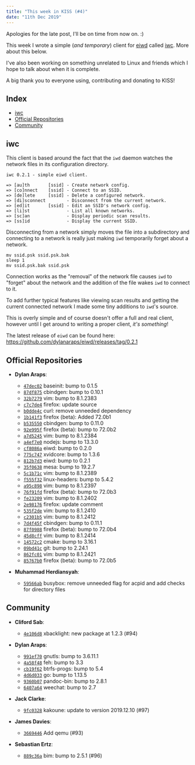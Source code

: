 ```yaml
---
title: "This week in KISS (#4)"
date: "11th Dec 2019"
---
```


Apologies for the late post, I'll be on time from now on. :)

This week I wrote a simple (*and temporary*) client for [eiwd](https://github.com/dylanaraps/eiwd/) called [iwc](https://github.com/dylanaraps/eiwd/blob/master/iwc). More about this below.

I've also been working on something unrelated to Linux and friends which I hope to talk about when it is complete.

A big thank you to everyone using, contributing and donating to KISS!

## Index

<!-- vim-markdown-toc GFM -->

* [iwc](#iwc)
* [Official Repositories](#official-repositories)
* [Community](#community)

<!-- vim-markdown-toc -->


## iwc

This client is based around the fact that the `iwd` daemon watches the network files in its configuration directory.

```
iwc 0.2.1 - simple eiwd client.

=> [au]th       [ssid] - Create network config.
=> [co]nnect    [ssid] - Connect to an SSID.
=> [de]lete     [ssid] - Delete a configured network.
=> [di]sconnect        - Disconnect from the current network.
=> [ed]it       [ssid] - Edit an SSID's network config.
=> [li]st              - List all known networks.
=> [sc]an              - Display periodic scan results.
=> [ss]id              - Display the current SSID.
```

Disconnecting from a network simply moves the file into a subdirectory and connecting to a network is really just making `iwd` temporarily forget about a network.

```
mv ssid.psk ssid.psk.bak
sleep 1
mv ssid.psk.bak ssid.psk
```

Connection works as the "removal" of the network file causes `iwd` to "forget" about the network and the addition of the file wakes `iwd` to connect to it.

To add further typical features like viewing scan results and getting the current connected network I made some tiny additions to `iwd`'s source.

This is overly simple and of course doesn't offer a full and real client, however until I get around to writing a proper client, *it's something*!

The latest release of `eiwd` can be found here: <https://github.com/dylanaraps/eiwd/releases/tag/0.2.1>


## Official Repositories

- **Dylan Araps**:
    - [`47dec02`](https://github.com/kisslinux/repo/commit/47dec02) baseinit: bump to 0.1.5
    - [`87df875`](https://github.com/kisslinux/repo/commit/87df875) cbindgen: bump to 0.10.1
    - [`32b7279`](https://github.com/kisslinux/repo/commit/32b7279) vim: bump to 8.1.2383
    - [`c7c7de4`](https://github.com/kisslinux/repo/commit/c7c7de4) firefox: update source
    - [`b0dde4c`](https://github.com/kisslinux/repo/commit/b0dde4c) curl: remove unneeded dependency
    - [`1b141f3`](https://github.com/kisslinux/repo/commit/1b141f3) firefox (beta): Added 72.0b1
    - [`b535550`](https://github.com/kisslinux/repo/commit/b535550) cbindgen: bump to 0.11.0
    - [`92e995f`](https://github.com/kisslinux/repo/commit/92e995f) firefox (beta): bump to 72.0b2
    - [`a7d5245`](https://github.com/kisslinux/repo/commit/a7d5245) vim: bump to 8.1.2384
    - [`a4ef7e0`](https://github.com/kisslinux/repo/commit/a4ef7e0) nodejs: bump to 13.3.0
    - [`cf8086a`](https://github.com/kisslinux/repo/commit/cf8086a) eiwd: bump to 0.2.0
    - [`775c747`](https://github.com/kisslinux/repo/commit/775c747) xvidcore: bump to 1.3.6
    - [`812b7d3`](https://github.com/kisslinux/repo/commit/812b7d3) eiwd: bump to 0.2.1
    - [`35f0638`](https://github.com/kisslinux/repo/commit/35f0638) mesa: bump to 19.2.7
    - [`5c1b71c`](https://github.com/kisslinux/repo/commit/5c1b71c) vim: bump to 8.1.2389
    - [`f555f32`](https://github.com/kisslinux/repo/commit/f555f32) linux-headers: bump to 5.4.2
    - [`a95c898`](https://github.com/kisslinux/repo/commit/a95c898) vim: bump to 8.1.2397
    - [`76f91fd`](https://github.com/kisslinux/repo/commit/76f91fd) firefox (beta): bump to 72.0b3
    - [`fe23209`](https://github.com/kisslinux/repo/commit/fe23209) vim: bump to 8.1.2402
    - [`2e98176`](https://github.com/kisslinux/repo/commit/2e98176) firefox: update comment
    - [`535f2de`](https://github.com/kisslinux/repo/commit/535f2de) vim: bump to 8.1.2410
    - [`c2301b5`](https://github.com/kisslinux/repo/commit/c2301b5) vim: bump to 8.1.2412
    - [`7d4f45f`](https://github.com/kisslinux/repo/commit/7d4f45f) cbindgen: bump to 0.11.1
    - [`87f0988`](https://github.com/kisslinux/repo/commit/87f0988) firefox (beta): bump to 72.0b4
    - [`45d8cff`](https://github.com/kisslinux/repo/commit/45d8cff) vim: bump to 8.1.2414
    - [`14572c2`](https://github.com/kisslinux/repo/commit/14572c2) cmake: bump to 3.16.1
    - [`09bd41c`](https://github.com/kisslinux/repo/commit/09bd41c) git: bump to 2.24.1
    - [`862fc01`](https://github.com/kisslinux/repo/commit/862fc01) vim: bump to 8.1.2421
    - [`85767b0`](https://github.com/kisslinux/repo/commit/85767b0) firefox (beta): bump to 72.0b5

- **Muhammad Herdiansyah**:
    - [`59566ab`](https://github.com/kisslinux/repo/commit/59566ab) busybox: remove unneeded flag for acpid and add checks for directory files


## Community

- **Cliford Sab**:
    - [`4e106d8`](https://github.com/kisslinux/community/commit/4e106d8) xbacklight: new package at 1.2.3 (#94)

- **Dylan Araps**:
    - [`991ef70`](https://github.com/kisslinux/community/commit/991ef70) gnutls: bump to 3.6.11.1
    - [`4a58f48`](https://github.com/kisslinux/community/commit/4a58f48) feh: bump to 3.3
    - [`cb19f62`](https://github.com/kisslinux/community/commit/cb19f62) btrfs-progs: bump to 5.4
    - [`4d6d033`](https://github.com/kisslinux/community/commit/4d6d033) go: bump to 1.13.5
    - [`9360b07`](https://github.com/kisslinux/community/commit/9360b07) pandoc-bin: bump to 2.8.1
    - [`6407a64`](https://github.com/kisslinux/community/commit/6407a64) weechat: bump to 2.7

- **Jack Clarke**:
    - [`9fc0328`](https://github.com/kisslinux/community/commit/9fc0328) kakoune: update to version 2019.12.10 (#97)

- **James Davies**:
    - [`3669446`](https://github.com/kisslinux/community/commit/3669446) Add qemu (#93)

- **Sebastian Ertz**:
    - [`889c36a`](https://github.com/kisslinux/community/commit/889c36a) bim: bump to 2.5.1 (#96)
